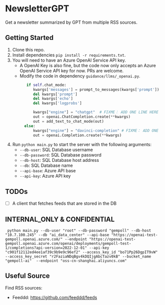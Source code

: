 # NewsletterGPT

Get a newsletter summarized by GPT from multiple RSS sources.

## Getting Started
1. Clone this repo.
2. Install dependencies `pip install -r requirements.txt`.
3. You will need to have an Azure OpenAI Service API key.
    * A OpenAI Key is also fine, but the code now only accepts an Azure OpenAI Service API key for now. PRs are welcome.
    * Modify the code in dependency `guidance/llms/_openai.py`.
      ```python
         if self.chat_mode:
            kwargs['messages'] = prompt_to_messages(kwargs['prompt'])
            del kwargs['prompt']
            del kwargs['echo']
            del kwargs['logprobs']

            kwargs["engine"] = "chatgpt"  # FIXME： ADD ONE LINE HERE LIKE SO
            out = openai.ChatCompletion.create(**kwargs)
            out = add_text_to_chat_mode(out)
        else:
            kwargs["engine"] = "davinci-completion" # FIXME： ADD ONE LINE HERE LIKE SO
            out = openai.Completion.create(**kwargs)
      ```
4. Run `python main.py` to start the server with the following arguments:
    * `--db-user`: SQL Database username
    * `--db-password`: SQL Database password
    * `--db-host`: SQL Database host address
    * `--db`: SQL Database name
    * `--api-base`: Azure API base
    * `--api-key`: Azure API key

## TODOs
- [ ] A client that fetches feeds that are stored in the DB


## INTERNAL_ONLY & CONFIDENTIAL

```shell
 python main.py --db-user "root" --db-password "gempoll" --db-host "10.7.100.245" --db "ai_data_center" --api-base "https://openai-test-gempoll.openai.azure.com/" --endpoint "https://openai-test-gempoll.openai.azure.com/openai/deployments/gempoll-test-1/completions?api-version=2022-12-01" --api-key "c901f12112ed4ee1af39c9b9e9c96ef2" --access_key_id "bo71Pp26DgpIT9vW" --access_key_secret "r2FaziaNDqBgv4kDQIjgAbcTazv0kB" --bucket_name "gempoll-ai"  --endpoint "oss-cn-shanghai.aliyuncs.com"
```

## Useful Source
Find RSS sources:
* Feeddd: https://github.com/feeddd/feeds